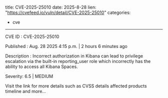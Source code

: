  
title: CVE-2025-25010
date: 2025-8-28
lien: "https://cvefeed.io/vuln/detail/CVE-2025-25010"
categories:
  - cve
---

CVE ID : CVE-2025-25010

Published :  Aug. 28
2025
4:15 p.m. | 2 hours
6 minutes ago

Description : Incorrect authorization in Kibana can lead to privilege escalation via the built-in reporting_user role which incorrectly has the ability to access all Kibana Spaces.

Severity: 6.5 | MEDIUM

Visit the link for more details
such as CVSS details
affected products
timeline
and more...
